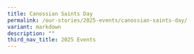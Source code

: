 ```yaml
---
title: Canossian Saints Day
permalink: /our-stories/2025-events/canossian-saints-day/
variant: markdown
description: ""
third_nav_title: 2025 Events
---
```

